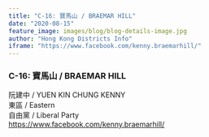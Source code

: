 ```yaml
---
title: "C-16: 寶馬山 / BRAEMAR HILL"
date: "2020-08-15"
feature_image: images/blog/blog-details-image.jpg
author: "Hong Kong Districts Info"
iframe: "https://www.facebook.com/kenny.braemarhill/"
---
```


### C-16: 寶馬山 / BRAEMAR HILL  
阮建中 / YUEN KIN CHUNG KENNY  
東區 / Eastern  
自由黨 / Liberal Party  
https://www.facebook.com/kenny.braemarhill/
